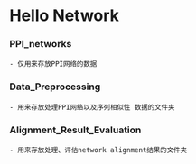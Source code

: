 # Hello Network


### PPI_networks
    - 仅用来存放PPI网络的数据

### Data_Preprocessing

    - 用来存放处理PPI网络以及序列相似性 数据的文件夹

### Alignment_Result_Evaluation

    - 用来存放处理、评估network alignment结果的文件夹
